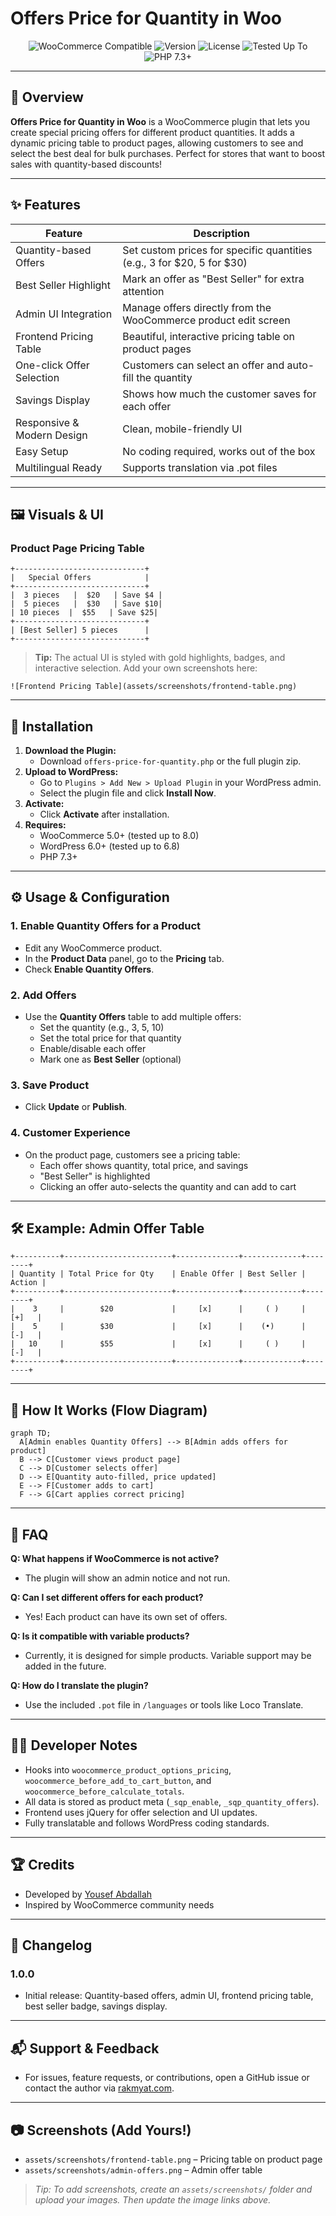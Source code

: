 # Offers Price for Quantity in Woo

<p align="center">
  <img src="https://img.shields.io/badge/WooCommerce-Compatible-brightgreen?logo=woocommerce" alt="WooCommerce Compatible"/>
  <img src="https://img.shields.io/badge/Version-1.0.0-blue" alt="Version"/>
  <img src="https://img.shields.io/badge/License-GPL--2.0-orange" alt="License"/>
  <img src="https://img.shields.io/badge/Tested%20Up%20To-WordPress%206.8-blueviolet" alt="Tested Up To"/>
  <img src="https://img.shields.io/badge/PHP-7.3%2B-777bb4" alt="PHP 7.3+"/>
</p>

---

## 🎯 Overview

**Offers Price for Quantity in Woo** is a WooCommerce plugin that lets you create special pricing offers for different product quantities. It adds a dynamic pricing table to product pages, allowing customers to see and select the best deal for bulk purchases. Perfect for stores that want to boost sales with quantity-based discounts!

---

## ✨ Features

| Feature                        | Description                                                                 |
|--------------------------------|-----------------------------------------------------------------------------|
| Quantity-based Offers          | Set custom prices for specific quantities (e.g., 3 for $20, 5 for $30)      |
| Best Seller Highlight          | Mark an offer as "Best Seller" for extra attention                          |
| Admin UI Integration           | Manage offers directly from the WooCommerce product edit screen              |
| Frontend Pricing Table         | Beautiful, interactive pricing table on product pages                        |
| One-click Offer Selection      | Customers can select an offer and auto-fill the quantity                     |
| Savings Display                | Shows how much the customer saves for each offer                             |
| Responsive & Modern Design     | Clean, mobile-friendly UI                                                    |
| Easy Setup                     | No coding required, works out of the box                                     |
| Multilingual Ready             | Supports translation via .pot files                                          |

---

## 🖼️ Visuals & UI

### Product Page Pricing Table

```
+-----------------------------+
|   Special Offers            |
+-----------------------------+
|  3 pieces   |  $20   | Save $4 |
|  5 pieces   |  $30   | Save $10|
| 10 pieces  |  $55   | Save $25|
+-----------------------------+
| [Best Seller] 5 pieces      |
+-----------------------------+
```

> **Tip:** The actual UI is styled with gold highlights, badges, and interactive selection. Add your own screenshots here:

```
![Frontend Pricing Table](assets/screenshots/frontend-table.png)
```

---

## 🚀 Installation

1. **Download the Plugin:**
   - Download `offers-price-for-quantity.php` or the full plugin zip.
2. **Upload to WordPress:**
   - Go to `Plugins > Add New > Upload Plugin` in your WordPress admin.
   - Select the plugin file and click **Install Now**.
3. **Activate:**
   - Click **Activate** after installation.
4. **Requires:**
   - WooCommerce 5.0+ (tested up to 8.0)
   - WordPress 6.0+ (tested up to 6.8)
   - PHP 7.3+

---

## ⚙️ Usage & Configuration

### 1. Enable Quantity Offers for a Product
- Edit any WooCommerce product.
- In the **Product Data** panel, go to the **Pricing** tab.
- Check **Enable Quantity Offers**.

### 2. Add Offers
- Use the **Quantity Offers** table to add multiple offers:
  - Set the quantity (e.g., 3, 5, 10)
  - Set the total price for that quantity
  - Enable/disable each offer
  - Mark one as **Best Seller** (optional)

### 3. Save Product
- Click **Update** or **Publish**.

### 4. Customer Experience
- On the product page, customers see a pricing table:
  - Each offer shows quantity, total price, and savings
  - "Best Seller" is highlighted
  - Clicking an offer auto-selects the quantity and can add to cart

---

## 🛠️ Example: Admin Offer Table

```
+----------+------------------------+--------------+-------------+--------+
| Quantity | Total Price for Qty    | Enable Offer | Best Seller | Action |
+----------+------------------------+--------------+-------------+--------+
|    3     |        $20             |     [x]      |     ( )     |  [+]   |
|    5     |        $30             |     [x]      |    (•)      |  [-]   |
|   10     |        $55             |     [x]      |     ( )     |  [-]   |
+----------+------------------------+--------------+-------------+--------+
```

---

## 🧩 How It Works (Flow Diagram)

```mermaid
graph TD;
  A[Admin enables Quantity Offers] --> B[Admin adds offers for product]
  B --> C[Customer views product page]
  C --> D[Customer selects offer]
  D --> E[Quantity auto-filled, price updated]
  E --> F[Customer adds to cart]
  F --> G[Cart applies correct pricing]
```

---

## 📝 FAQ

**Q: What happens if WooCommerce is not active?**
- The plugin will show an admin notice and not run.

**Q: Can I set different offers for each product?**
- Yes! Each product can have its own set of offers.

**Q: Is it compatible with variable products?**
- Currently, it is designed for simple products. Variable support may be added in the future.

**Q: How do I translate the plugin?**
- Use the included `.pot` file in `/languages` or tools like Loco Translate.

---

## 🧑‍💻 Developer Notes
- Hooks into `woocommerce_product_options_pricing`, `woocommerce_before_add_to_cart_button`, and `woocommerce_before_calculate_totals`.
- All data is stored as product meta (`_sqp_enable`, `_sqp_quantity_offers`).
- Frontend uses jQuery for offer selection and UI updates.
- Fully translatable and follows WordPress coding standards.

---

## 🏆 Credits
- Developed by [Yousef Abdallah](https://rakmyat.com/)
- Inspired by WooCommerce community needs

---

## 📜 Changelog

### 1.0.0
- Initial release: Quantity-based offers, admin UI, frontend pricing table, best seller badge, savings display.

---

## 📬 Support & Feedback
- For issues, feature requests, or contributions, open a GitHub issue or contact the author via [rakmyat.com](https://rakmyat.com/).

---

## 📷 Screenshots (Add Yours!)
- `assets/screenshots/frontend-table.png` – Pricing table on product page
- `assets/screenshots/admin-offers.png` – Admin offer table

> _Tip: To add screenshots, create an `assets/screenshots/` folder and upload your images. Then update the image links above._
